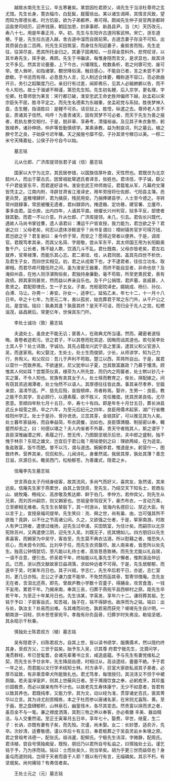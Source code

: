 <!-- { "loadSidebar": true } -->
　　越故水南先生王公，卒五寒暑矣。某尝因杜君原父，谒先生于当涂杜尊师之玄尤馆。先生长身，寛衣幅巾，白髭鬂，屣履徐出。某以诸生谒拜，其情言风致，望而知为厚德长者。时方饥驱，欲为子弟都养，弗可得。颇闻先生仲子艮官两浙都转运盐使司经历，迎养钱唐，朝廷加恩，封承事郎、新昌县尹。当｛大｝天历改元，寿八十七。用是年春正月，卒。初，先生与东阳许古道同客武林。宋亡，浙东道梗。于是，先生拉古道入越，舍古道中溜而自居前荣。古道念妻子存没不可知，出其赍装白金二百两，托先生买田筑室，而身往东阳迎妻子，垂抵舍而殁。先生走往，往哭尽哀，悉其所托金归之。其妻子固弗知，一旦得金意料外，悲愕叹讶，以其半寿先生，挥手谢，弗顾。先生于书徧读，每惟身隠而言文，是求显也，故其诗文不多见。然其言论亹亹，上下今古，兴壊理乱，枚数条析，若之何隳可完、废可举。使人耸听，如指诸掌。覩世降俗漓，触目感心，不能自已者，言之未尝不涕下歔欷。于书览而有得，必恳恳为人言，见人制述合体要，輙称道不容口，否必款曲开示，务引之蹈榘度乃已。亲旧行有过差，闻即弗乐，见其人必输肺腑以告，而不令人知也。故士于谐谑不稍谨，第恐先生知。先生初名鲤，后入京学，更名理，字伦卿。杜尊师尝为某言：宋行都已破，淮安忠武王命史胜帅偏师下越，赵孟崧以宋宗臣矢不屈，胜寻平定之。而先生名德素为东越重，坐孟崧党与系狱。胜夜梦神入盘，击生鲤，指语胜曰：是鲤不可杀。诘旦狱上，胜悟，纵遣之去。尊师老人言不妄，质诸其子信然。呜呼！为善责诸天，固有冥梦不可必者，而天于先生为善之报者，若执左劵交相付。于是，脱非辜、享寿考，清强裕谧。及见其子朱衣象笏，躬致禄养，诸孙伸扬，仲庐等皆勤慎绩学。某素承教，益为制哀词，列之墓云。植之腴兮艺之良，子始获兮迟年穰。天之报施兮靡不偿，子孙其贤兮稼日以美。一稃二米兮天降嘉祉，公侯子孙兮自今以始。

　　墓志铭

　　元从仕郎、广济库提领张君子诚（信）墓志铭

　　国家以大宁为北京，其民居参错，以国族信厚朴直，天性然也。君既世为北京懿州人，而出于蒙古氏，因曾祖妣辇遮氏者译言，张姓也。君讳信，字子诚，繇父千户君徙家东平，而君遂好读书。淮安忠武王帅师南征，君载笔从军，凡幕府文簿皆凭主之。江南内附，寻辟甘肃省江淮译史，用年劳授将仕佐郎、弋阳县主簿。邑更兵燹，盗椎埋肆奸，君为擒获，残民用安。乃捐俸建县学，人士至今德之。寻转常州路録事，常民被殱无遗者，君纠録郛内，掩遗骼、定坊巷，建官署、立廛市，事多由君。监仓庾，出内四年，人诵其平直。继擢长兴州判官，狱多平反，部使者録其勤，而君一不以介意。升从仕郎、广济库提领。未几，引去。君佐长兴既代，遇故人马尚书掌铨曹，遗人语君曰：漕运千户皆宣授，我力能为，君岂欲之乎？君谢之曰：父母老矣，何忍以遗体涉鲸波乎？尚书复谓曰：樟树镇务官岁可得万钱，君岂欲之乎？君复谢曰：亲今侨于常，而安之？愿得近常者以便养。于是，调库官。君既笃孝其亲，而其父名简、字居敬，尝从军东平，其太师国王用为长阳糓奥鲁千户。公长者，殊不疑人欺，饮酒几斗不乱。君仕既南，父母亦皆老矣，君左右就养，官卑禄薄，而能乐其心志。君二弟珪、桂，从君同居。盖其先四世不析炊，及君生子女，而四世实相见。初，君之从戎南下也，才不逮君者，往往立功名、取卿相。而君尽瘁尺籍伍符之间，虽为淮安王器重，而终不能自显者，非命也欤？及淹抑州县，在他人则浮湛狥俗矣，君独持身廉勤，毫不苟取，所至吏畏民爱，表有政绩。顾其家则甚贫，然而益以养亲自乐也。及千户公捐馆，君庐墓，哀戚甚，人愈贤之。君配耶律氏，生一子五女。子衷，充枢密院译史。婿姚成、杨衍、孙仪、白溥、马让。孙男一：寿安。孙女一，适李仁。延佑乙未，年七十二，十一月十八日卒。卒之十七年，为至元二年，衷以孤贫，始克葬君于常之东门外，从千户公之兆，是宜铭。铭曰：孰勇其逢？孰啬其终？是天不可诘，而归全于先人之宫。松槚滋茂，益昌厥后。常更亿年，世保其东门阡。

　　李处士诚功（敦）墓志铭

　　夫退处士，虽良史不能无讥；褒善人，在政典尤所当谨。然而，藏密者道恒晦，善卷者迹若污。世之君子，不以其卷而贬其迹、因晦而诎其道也。若句吴李处士其人乎？处士讳敦，字诚功。其先占籍龙兴武宁县之里溪，逮其父和父官游入吴，而遂家焉。和父娶沈，生处士。处士生而俊颕，少长，从师讲学，知为己力行，务徇义。和父叹曰：吾儿于声利不苟取。楚江以西，茶荈所自出。于是，属君以营什一而致养焉。不欲速贫，尼父犹申以子夏，岂其致富嬴政？乃慕于懐清。顾惟其人何如耳？尝鬻茶仪真，様茶为人所先尝，而仍内之筠箧者，处士黙以钞几十实之箧，不令人知也。贫族有卖其女于人，处士赎而教育之，俟长，择配嫁之。间有窃其资逃湘潭者，处士怡然不以语人。其厚德往往皆此类。事其亲尽孝养，甘膬亲尝，温凊节适。严、慈先后殁，哀毁顿瘁，吊者称焉。娶许，生男一：良臣。教之能不负其学，言必顾行，以遵素履，欲不胜义，克任雅度。抚其庶弟良佑，尤尽恩意。至顺四年秋七月十五日，卒，寿七十有四。即是年冬十月廿五日，葬长洲县武丘乡祖莹之原。卒之六年，为至元后纪元之四年，良臣用儒术起家，湖广行省檄桂阳州学正。处士于是孙、曾孙诜诜，兰茁其芽，金销其矿，可以推见其为人矣。处士暮年家益裕，而自奉益简，布衣蔬餐，泊如也。良臣馔滫髓、制丽密以奉，輙蹙然却去之，曰：何德以堪之？夫人内省者不外慕，贵天守者贱其人，斯之谓乎？良臣深惟幽潜之辉，素履之行，愳无传，乃图鋭坚珉示后世。夫中郎之盛制，独不愧于林宗？东观之雄文，岂宜后于君公哉？用铭使刻之曰：理欲两岐，在为适宜。鱼盐致富，饭牛而肥。曽不以污，谓与道违。婉婉李君，惟道是乡。躬营什一，图致终养。营养其亲，侃侃和乐。儿闻诗礼，身重然诺。我居其厚，孰处其薄？善念日滋，庆源日长。瞻吴西门，松柏郁苍。为善庸式，隠君之乡。

　　信庵李先生墓志铭

　　世言燕自太子丹倾身结客，故其流风，多尚气而好义，喜宾友，急然诺，其来远矣。信庵先生家于燕累世，由其上皆饶资，至先生，乃结交天下知名士，若商左山、姚牧庵、畅纯父、高彦敬及焦达卿、鲜于伯几、李仲方。若仲宾父，则先生从兄弟，而刘苏州嗣宗，则又婣家也。世祖皇帝驾驭天下，豪杰布衣，一言动万乘，立至卿相无难者。先生生长辇毂下，其一时游从，皆海内名德巨公、禁近大臣。有以言于上，宣授泉福司提举。先生笑曰：尧、舜之世，尚有巢、由，岂可强其所不欲哉？竟辞，以不仕之节高诸公间。久之，又欲强之仕者，于是，挈家南游。时故人有尹江阴者，遣使过维扬，迎先生过申浦，买田筑室，为住计矣。而嗣宗以北京宪除苏州，又再遣使江阴，迎先生入吴。刘既无子，抚其甥如儿。四方朋旧以先生素喜客，而婣家为中吴守，客沓至，先生莫不典衣沽酒，所以慰藉之者，惟恐失人欢心，而未尝令刘知。比刘卒于任，而先生衣资罄尽。故人南来者，皆思所以处先生。独高公钟情犹切，至凡能以礼待士者，高皆恳恳致祷。而先生尤能以礼自居，一语不合意，便引去。侨吴若干年，终始能以礼事先生不少懈者，惟荆溪岳仲远氏。已而，浙以西文献故家日益凋落，求如仲远者不可得。于是，先生居郁郁，而遂卒于吴，时某年月日也。其子兴祖，字志仁，先生卒后若干日，亦逝，志仁室刘，更几日亦殁。志公之子谦力度不能举，不免焚而函其骨，暂寄邻僧庵。念先友无在者，含泪北还燕，即先、曾故庐教小学数十百童子，得脯金，攻苦食澹，一钱不妄用，累若干年。乃揭来南，奉其三丧，归葬于燕宛平县西柳村之原。距先生卒若干年，为至正十年某月日也。先生讳某，字英发，享年六十二。谦将葬其祖，乞铭于予曰：子尝客岳氏，知吾祖，独子在，铭不得辞也。故序而为之铭。铭曰：出与处，孰汝主？处易而出难。与其难而刓也，孰若易而获完？嗟嗟先生自计明，一朝南游一羽轻，拱木苍苍家宛平。孝哉有孙负函骨，归葬岁时矢弗没。勒铭坚珉，其永昭示千秋春。

　　慎独处士陈君叔方（植）墓志铭

　　吴有隠君子，曰陈君叔方。自其上世，皆以读书绩学，服膺儒术，然以隠约终其身，至叔方父，三世于兹矣。始予东入吴，识其尊 府君宁极先生，沈潜问学，淹贯群经，年已登髦耆，会诸先辈著书立言，咸造底藴。予与先生有妻党维私之契，而先生长予廿余年，先生降屈齿德，时相过从，高谈遗经，亹亹不絶。予于君一年之长，而君能以文行学术结知士林。时方承平，巨室大家欲私淑其子弟者，必厚币延致，有非乘壶牵犬所能致礼也。君尤笃孝，每馆授归，其浣涤又不但于中裙厕牏。若夫温凈室庐，则其上世蔽风日者。至于滫瀡饮食之奉，必躬庖烹，其珍羞价固极贵，而必以娱亲有所不计也。以故老先生寿体康宁，无少不如意者，皆君有以致其养也。君既纯孝，又能力学。其为文，动以经为准，贯穿诸史百氏，褒其菁华以立言。其为诗尤刻苦精练，本之于杜而参以唐诸名家，在宋则尤喜陈、黄。至于画，思之盘礴郁积，山林泉石，幽篁怪木，各尽其变态。然贵富以挟而求之者，虽百金不与一笔。兼之襟度洒落，其割三牲之养以奉客，亦必肴膳 丰美、器皿精洁，与人交重然诺。至正壬寅辜月五日卒，享年七十。娶费，早世，继夏，生二子：长讷，亦既有妻有子矣，而先殁。次谨，尚未娶。女二：长妙慧，适俞沂，先卒。次妙清，适曹敬德。谨以卒后十有五日，奉君柩葬之于吴县灵岩乡朱墩之原。君之曾祖考讳德一，配张氏。祖讳暹，配柳氏。宁极先生讳深，字微静，配周氏。君讳植，尝自号慎独痴叟，既殁，朋旧乃以君所自号私谥之，曰慎独处士云。谨乞铭于予，乃为序而铭。铭曰：士而处矣久，则当举矣。胡为乎更三世而益伛也？身虽屯而道则纯，岂得于天者而啬于人耶？既以有行有言，无缁磷矣。其示不朽，有坚珉矣。尚何痛恸？有弗信者矣。

　　王处士元之（元）墓志铭

